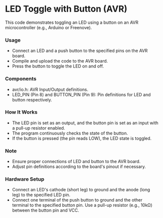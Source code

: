 # LED Toggle with Button (AVR)
This code demonstrates toggling an LED using a button on an AVR microcontroller (e.g., Arduino or Freenove).

### Usage
- Connect an LED and a push button to the specified pins on the AVR board.
- Compile and upload the code to the AVR board.
- Press the button to toggle the LED on and off.
### Components
- avr/io.h: AVR Input/Output definitions.
- LED_PIN (Pin 8) and BUTTON_PIN (Pin 9): Pin definitions for LED and button respectively.
### How It Works
- The LED pin is set as an output, and the button pin is set as an input with a pull-up resistor enabled.
- The program continuously checks the state of the button.
- If the button is pressed (the pin reads LOW), the LED state is toggled.
### Note
- Ensure proper connections of LED and button to the AVR board.
- Adjust pin definitions according to the board's pinout if necessary.
### Hardware Setup
- Connect an LED's cathode (short leg) to ground and the anode (long leg) to the specified LED pin.
- Connect one terminal of the push button to ground and the other terminal to the specified button pin. Use a pull-up resistor (e.g., 10kΩ) between the button pin and VCC.
